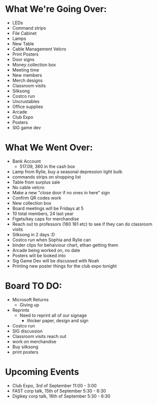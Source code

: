 # What We're Going Over:
- LEDs
- Command strips
- File Cabinet
- Lamps
- New Table
- Cable Management Velcro
- Print Posters
- Door signs
- Money collection box
- Meeting time
- New members
- Merch designs
- Classroom visits
- Silksong
- Costco run
- Uncrustables
- Office supplies
- Arcade
- Club Expo
- Posters
- SIG game dev

# What We Went Over:

- Bank Account
    - 517.09, 360 in the cash box
- Lamp from Rylie, buy a seasonal depression light bulb
- commands strips on shopping list
- Table from surplus sale
- No cable velcro
- Make a new "close door if no ones in here" sign
- Confirm QR codes work
- New collection box
- Board meetings will be Fridays at 5
- 10 total members, 24 last year
- Figets/key caps for merchandise
- Reach out to professors (160 161 etc) to see if they can do classroom visits
- Silksong in 2 days :D
- Costco run when Sophia and Rylie can
- binder clips for behaiviour chart, ethan getting them
- Arcade being worked on, no date
- Posters will be looked into
- Sig Game Dev will be discussed with Noah
- Printing new poster things for the club expo tonight

# Board TO DO:

- Microsoft Returns
    - Giving up
- Reprints
    - Need to reprint all of our signage
        - thicker paper, design and sign
- Costco run
- SIG discussion
- Classroom visits reach out
- work on merchandise
- Buy silksong
- print posters

# Upcoming Events

- Club Expo, 3rd of September 11:00 - 3:00
- FAST corp talk, 15th of September 5:30 - 6:30
- Digikey corp talk, 16th of September 5:30 - 6:30